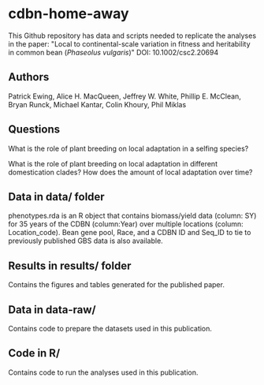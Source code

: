 # cdbn-home-away

This Github repository has data and scripts needed to replicate the analyses in the paper:
"Local to continental-scale variation in fitness and heritability in common bean (*Phaseolus vulgaris*)"
DOI: 10.1002/csc2.20694

## Authors
Patrick Ewing, Alice H. MacQueen, Jeffrey W. White, Phillip E. McClean, Bryan Runck, Michael Kantar, Colin Khoury, Phil Miklas

## Questions
What is the role of plant breeding on local adaptation in a selfing species?

What is the role of plant breeding on local adaptation in different domestication clades?
How does the amount of local adaptation over time?

## Data in data/ folder

phenotypes.rda is an R object that contains biomass/yield data (column: SY) for 35 years of the CDBN (column:Year) over multiple locations (column: Location_code). Bean gene pool, Race, and a CDBN ID and Seq_ID to tie to previously published GBS data is also available.

## Results in results/ folder
Contains the figures and tables generated for the published paper.

## Data in data-raw/
Contains code to prepare the datasets used in this publication.

## Code in R/
Contains code to run the analyses used in this publication.
